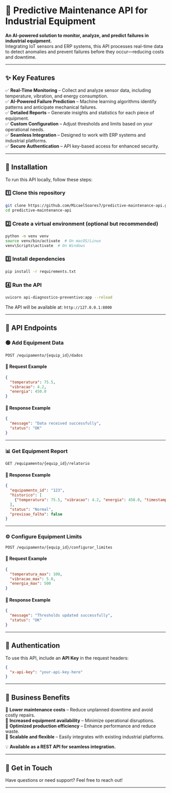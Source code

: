 # 🚀 Predictive Maintenance API for Industrial Equipment  

**An AI-powered solution to monitor, analyze, and predict failures in industrial equipment.**  
Integrating IoT sensors and ERP systems, this API processes real-time data to detect anomalies and prevent failures before they occur—reducing costs and downtime.  

---

## ✨ Key Features  

✅ **Real-Time Monitoring** – Collect and analyze sensor data, including temperature, vibration, and energy consumption.  
✅ **AI-Powered Failure Prediction** – Machine learning algorithms identify patterns and anticipate mechanical failures.  
✅ **Detailed Reports** – Generate insights and statistics for each piece of equipment.  
✅ **Custom Configuration** – Adjust thresholds and limits based on your operational needs.  
✅ **Seamless Integration** – Designed to work with ERP systems and industrial platforms.  
✅ **Secure Authentication** – API key-based access for enhanced security.  

---

## 🔧 Installation  

To run this API locally, follow these steps:  

### 1️⃣ Clone this repository  

```bash
git clone https://github.com/MicaelSoares7/predictive-maintenance-api.git
cd predictive-maintenance-api
```

### 2️⃣ Create a virtual environment (optional but recommended)  

```bash
python -m venv venv
source venv/bin/activate  # On macOS/Linux
venv\Scripts\activate  # On Windows
```

### 3️⃣ Install dependencies  

```bash
pip install -r requirements.txt
```

### 4️⃣ Run the API  

```bash
uvicorn api-diagnostico-preventivo:app --reload
```

The API will be available at: `http://127.0.0.1:8000`  

---

## 📌 API Endpoints  

### 🟢 Add Equipment Data  

```http
POST /equipamento/{equip_id}/dados
```

#### 🔹 Request Example  

```json
{
  "temperatura": 75.5,
  "vibracao": 4.2,
  "energia": 450.0
}
```

#### 🔹 Response Example  

```json
{
  "message": "Data received successfully",
  "status": "OK"
}
```

---

### 📊 Get Equipment Report  

```http
GET /equipamento/{equip_id}/relatorio
```

#### 🔹 Response Example  

```json
{
  "equipamento_id": "123",
  "historico": [
    {"temperatura": 75.5, "vibracao": 4.2, "energia": 450.0, "timestamp": "2025-02-19T12:00:00"}
  ],
  "status": "Normal",
  "previsao_falha": false
}
```

---

### ⚙️ Configure Equipment Limits  

```http
POST /equipamento/{equip_id}/configurar_limites
```

#### 🔹 Request Example  

```json
{
  "temperatura_max": 100,
  "vibracao_max": 5.0,
  "energia_max": 500
}
```

#### 🔹 Response Example  

```json
{
  "message": "Thresholds updated successfully",
  "status": "OK"
}
```

---

## 🔐 Authentication  

To use this API, include an **API Key** in the request headers:  

```json
{
  "x-api-key": "your-api-key-here"
}
```

---

## 🚀 Business Benefits  

🔹 **Lower maintenance costs** – Reduce unplanned downtime and avoid costly repairs.  
🔹 **Increased equipment availability** – Minimize operational disruptions.  
🔹 **Optimized production efficiency** – Enhance performance and reduce waste.  
🔹 **Scalable and flexible** – Easily integrates with existing industrial platforms.  

💡 **Available as a REST API for seamless integration.**  

---

## 📩 Get in Touch  

Have questions or need support? Feel free to reach out!  

---
